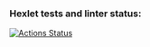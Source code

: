 ### Hexlet tests and linter status:
[![Actions Status](https://github.com/garozaev/frontend-project-44/actions/workflows/hexlet-check.yml/badge.svg)](https://github.com/garozaev/frontend-project-44/actions)